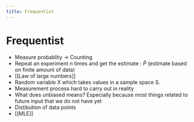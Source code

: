 ```yaml
---
title: Frequentist
---
```


# Frequentist
- Measure probablity -> Counting
- Repeat an experiment n times and get the estimate : $\hat P$  (estimate based on finite amount of data)
- [[Law of large numbers]]
- Random variable X which takes values in a sample space S. 
- Measurement process hard to carry out in reality
- What does unbiased means? Especially because most things related to future input that we do not have yet
- Distibution of data points
- [[MLE]]




